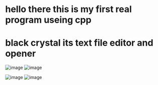 # hello there this is my first real program useing cpp


# black crystal its text file editor and opener
![image](https://user-images.githubusercontent.com/122503883/212542622-d0cedd65-4bdb-46b8-b751-3127172a09fe.png)
![image](https://user-images.githubusercontent.com/122503883/212542636-790be870-9842-4e2a-892d-f6c01f030b64.png)

![image](https://user-images.githubusercontent.com/122503883/212542610-9b6c11f2-68a9-4b1c-9e2d-f5e34b7e1090.png)
![image](https://user-images.githubusercontent.com/122503883/212542633-018b4b7d-16b9-4a96-9f85-3e74acb93b2d.png)
